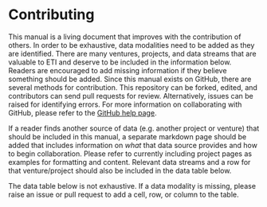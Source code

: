 # Contributing

This manual is a living document that improves with the contribution of others.
In order to be exhaustive, data modalities need to be added as they are
identified. There are many ventures, projects, and data streams that are
valuable to ETI and deserve to be included in the information below. Readers are
encouraged to add missing information if they believe something should be added.
Since this manual exists on GitHub, there are several methods for contribution.
This repository can be forked, edited, and contributors can send pull requests
for review. Alternatively, issues can be raised for identifying errors. For
more information on collaborating with GitHub, please refer to the [GitHub
help page](https://help.github.com/en/github/collaborating-with-issues-and-pull-requests).

If a reader finds another source of data (e.g. another project or venture) that should be included in this manual,
a separate markdown page should be added that includes information on *what*
that data source provides and how to begin collaboration. Please refer to currently
including project pages as examples for formatting and content. Relevant data
streams and a row for that venture/project should also be included in the
data table below.

The data table below is not exhaustive. If a data modality is missing, please
raise an issue or pull request to add a cell, row, or column to the table.
